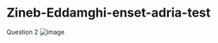# Zineb-Eddamghi-enset-adria-test

Question 2
![image](https://github.com/eddamghi/Zineb-Eddamghi-enset-adria-test/assets/60891109/be7eac31-c6f7-4fe5-9030-3c9ee2e7b07e)


